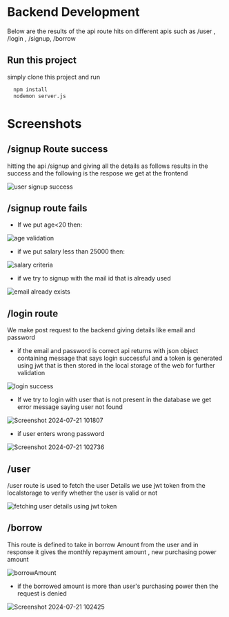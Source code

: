 
# Backend Development

Below are the results of the api route hits on different apis such as /user , /login , /signup, /borrow


## Run this project

simply clone this project and run

```bash
  npm install 
  nodemon server.js
```



# Screenshots
## /signup Route success
hitting the api /signup and giving all the details as follows results in the success and the following is the respose we get at the frontend

![user signup success](https://github.com/user-attachments/assets/884c75b4-5669-4cfd-9e88-781a37779fe2)

## /signup route fails
- If we put age<20 then: 

![age validation](https://github.com/user-attachments/assets/051e8ed5-fc3d-47b9-9a21-afc456bb1f5e)

- if we put salary less than 25000 then: 

![salary criteria](https://github.com/user-attachments/assets/7f510581-f851-4bc8-bdf3-8654f91e415c)

- if we try to signup with the mail id that is already used 

![email already exists](https://github.com/user-attachments/assets/4f7f69e0-4915-4f76-91d9-14dda0ed4f6b)

## /login route
We make post request to the backend giving details like email and password 
- if the email and password is correct api returns with json object containing message that says login successful and a token is generated using jwt that is then stored in the local storage of the web for further validation

![login success](https://github.com/user-attachments/assets/bed62c70-02d3-4003-b355-3bddbf5d11ab)

- If we try to login with user that is not present in the database we get error message saying user not found

![Screenshot 2024-07-21 101807](https://github.com/user-attachments/assets/abf09367-259a-4820-b2b5-f6c775a235be)

- if user enters wrong password 

![Screenshot 2024-07-21 102736](https://github.com/user-attachments/assets/dc667bf0-cd22-4948-a09d-397d51f400a2)

## /user 
/user route is used to fetch the user Details we use jwt token from the localstorage to verify whether the user is valid or not

![fetching user details using jwt token](https://github.com/user-attachments/assets/06537e3f-b923-406e-b570-d3d00de57292)

## /borrow 
This route is defined to take in borrow Amount from the user and in response it gives the monthly repayment amount , new purchasing power amount

![borrowAmount](https://github.com/user-attachments/assets/b9149c52-b284-49af-b34a-824eed980a36)

- if the borrowed amount is more than user's purchasing power then the request is denied

![Screenshot 2024-07-21 102425](https://github.com/user-attachments/assets/17e2f262-cc31-41a1-afd7-c1918379ecd0)
